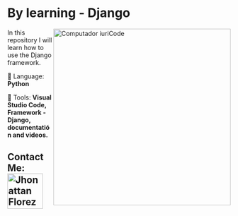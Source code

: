 # By learning - Django
<img src="https://raw.githubusercontent.com/MicaelliMedeiros/micaellimedeiros/master/image/computer-illustration.png" min-width="400px" max-width="400px" width="400px" align="right" alt="Computador iuriCode">

<p align="left"> 
  In this repository I will learn how to use the Django framework.
</p>

<p align="left">
  🦄 Language: <strong>Python</strong>
</p>

<p align="left">
  💼 Tools: <strong>Visual Studio Code, Framework - Django, documentatión and videos.</strong>
</p>

## Contact Me: <a href="mailto:florezj328@gmail.com"> <img src="https://img.shields.io/badge/Gmail-red?style=for-the-badge&logo=gmail&logoColor=white" width="80px" alt="Jhonattan Florez"/> </a>


